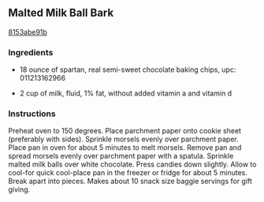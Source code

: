 ## Malted Milk Ball Bark

[8153abe91b](http://www.food.com/recipe/malted-milk-ball-bark-204951)

### Ingredients

 - 18 ounce of spartan, real semi-sweet chocolate baking chips, upc: 011213162966

 - 2 cup of milk, fluid, 1% fat, without added vitamin a and vitamin d

### Instructions

Preheat oven to 150 degrees. Place parchment paper onto cookie sheet (preferably with sides). Sprinkle morsels evenly over parchment paper. Place pan in oven for about 5 minutes to melt morsels. Remove pan and spread morsels evenly over parchment paper with a spatula. Sprinkle malted milk balls over white chocolate. Press candies down slightly. Allow to cool-for quick cool-place pan in the freezer or fridge for about 5 minutes. Break apart into pieces. Makes about 10 snack size baggie servings for gift giving.